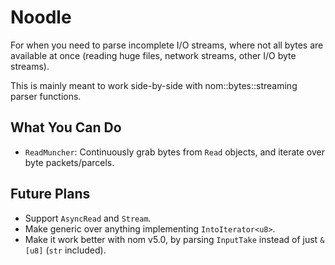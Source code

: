 # Noodle

For when you need to parse incomplete I/O streams, where not all bytes are available at once (reading huge files, network streams, other I/O byte streams).

This is mainly meant to work side-by-side with nom::bytes::streaming parser functions.

## What You Can Do

- `ReadMuncher`: Continuously grab bytes from `Read` objects, and iterate over byte packets/parcels.

## Future Plans

- Support `AsyncRead` and `Stream`.
- Make generic over anything implementing `IntoIterator<u8>`.
- Make it work better with nom v5.0, by parsing `InputTake` instead of just `&[u8]` (`str` included).
